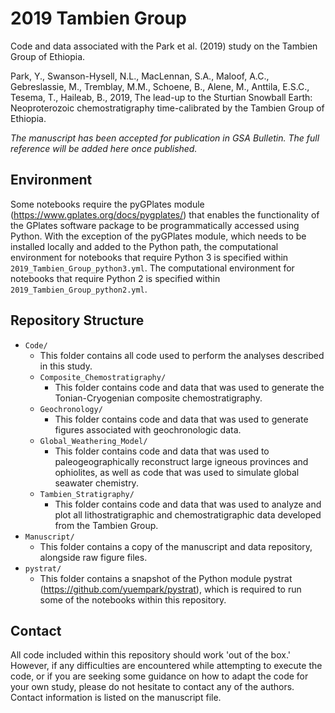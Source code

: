 # 2019 Tambien Group

Code and data associated with the Park et al. (2019) study on the Tambien Group of Ethiopia.

Park, Y., Swanson-Hysell, N.L., MacLennan, S.A., Maloof, A.C., Gebreslassie, M., Tremblay, M.M., Schoene, B., Alene, M., Anttila, E.S.C., Tesema, T., Haileab, B., 2019, The lead-up to the Sturtian Snowball Earth: Neoproterozoic chemostratigraphy time-calibrated by the Tambien Group of Ethiopia.

*The manuscript has been accepted for publication in GSA Bulletin. The full reference will be added here once published.*

## Environment

Some notebooks require the pyGPlates module (https://www.gplates.org/docs/pygplates/) that enables the functionality of the GPlates software package to be programmatically accessed using Python. With the exception of the pyGPlates module, which needs to be installed locally and added to the Python path, the computational environment for notebooks that require Python 3 is specified within `2019_Tambien_Group_python3.yml`. The computational environment for notebooks that require Python 2 is specified within `2019_Tambien_Group_python2.yml`.

## Repository Structure

* `Code/`
    * This folder contains all code used to perform the analyses described in this study.
    * `Composite_Chemostratigraphy/`
        * This folder contains code and data that was used to generate the Tonian-Cryogenian composite chemostratigraphy.
    * `Geochronology/`
        * This folder contains code and data that was used to generate figures associated with geochronologic data.
    * `Global_Weathering_Model/`
        * This folder contains code and data that was used to paleogeographically reconstruct large igneous provinces and ophiolites, as well as code that was used to simulate global seawater chemistry.
    * `Tambien_Stratigraphy/`
        * This folder contains code and data that was used to analyze and plot all lithostratigraphic and chemostratigraphic data developed from the Tambien Group.
* `Manuscript/`
    * This folder contains a copy of the manuscript and data repository, alongside raw figure files.
* `pystrat/`
    * This folder contains a snapshot of the Python module pystrat (https://github.com/yuempark/pystrat), which is required to run some of the notebooks within this repository.

## Contact

All code included within this repository should work 'out of the box.' However, if any difficulties are encountered while attempting to execute the code, or if you are seeking some guidance on how to adapt the code for your own study, please do not hesitate to contact any of the authors. Contact information is listed on the manuscript file.
